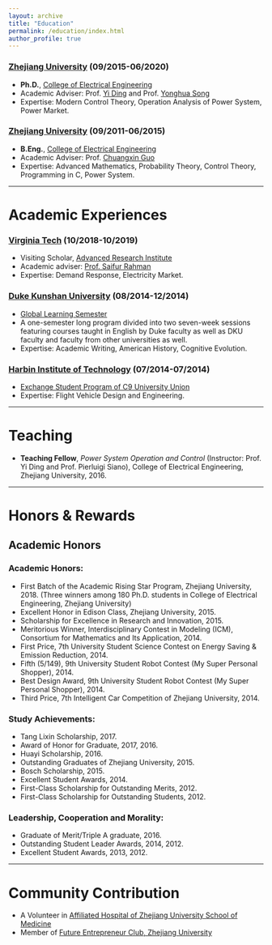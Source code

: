 ```yaml
---
layout: archive
title: "Education"
permalink: /education/index.html
author_profile: true
---
```


### [Zhejiang University](http://www.zju.edu.cn/) (09/2015-06/2020) 

- **Ph.D.**, [College of Electrical Engineering](http://ee.zju.edu.cn/index.php)  
- Academic Adviser: Prof. [Yi Ding](https://person.zju.edu.cn/en/110) and Prof. [Yonghua Song](https://rto.um.edu.mo/biography/) 
- Expertise: Modern Control Theory, Operation Analysis of Power System, Power Market.

### [Zhejiang University](http://www.zju.edu.cn/) (09/2011-06/2015)

- **B.Eng.**, [College of Electrical Engineering](http://ee.zju.edu.cn/index.php)
- Academic Adviser: Prof. [Chuangxin Guo](https://person.zju.edu.cn/en/gordon)
- Expertise: Advanced Mathematics, Probability Theory, Control Theory, Programming in C, Power System.

 

------

# Academic Experiences

### [Virginia Tech](https://vt.edu/) (10/2018-10/2019)

- Visiting Scholar, [Advanced Research Institute](https://ari.vt.edu/)
- Academic adviser: [Prof. Saifur Rahman](http://www.saifurrahman.org/)
- Expertise: Demand Response, Electricity Market.

### [Duke Kunshan University](https://dukekunshan.edu.cn/en) (08/2014-12/2014)

- [Global Learning Semester](https://dukekunshan.edu.cn/en/node/4017)
- A one-semester long program divided into two seven-week sessions featuring courses taught in English by Duke faculty as well as DKU faculty and faculty from other universities as well.
- Expertise: Academic Writing, American History, Cognitive Evolution.

### [Harbin Institute of Technology](http://www.hit.edu.cn/) (07/2014-07/2014)

- [Exchange Student Program of C9 University Union](https://www.cdgdc.edu.cn/xwyyjsjyxx/xwsytjxx/yxmd/274942.shtml)
- Expertise: Flight Vehicle Design and Engineering.



------

# Teaching

- **Teaching Fellow**, *Power System Operation and Control* (Instructor: Prof. Yi Ding and Prof. Pierluigi Siano), College of Electrical Engineering, Zhejiang University, 2016.



------

# Honors & Rewards

## Academic Honors 

### **Academic Honors:**

- First Batch of the Academic Rising Star Program, Zhejiang University, 2018. (Three winners among 180 Ph.D. students in College of Electrical Engineering, Zhejiang University)
- Excellent Honor in Edison Class, Zhejiang University, 2015.
- Scholarship for Excellence in Research and Innovation, 2015.
- Meritorious Winner, Interdisciplinary Contest in Modeling (ICM), Consortium for Mathematics and Its Application, 2014.
- First Price, 7th University Student Science Contest on Energy Saving & Emission Reduction, 2014.
- Fifth (5/149), 9th University Student Robot Contest (My Super Personal Shopper), 2014.
- Best Design Award, 9th University Student Robot Contest (My Super Personal Shopper), 2014.
- Third Price, 7th Intelligent Car Competition of Zhejiang University, 2014.

### **Study Achievements:**

- Tang Lixin Scholarship, 2017.
- Award of Honor for Graduate, 2017, 2016.
- Huayi Scholarship, 2016.
- Outstanding Graduates of Zhejiang University, 2015.
- Bosch Scholarship, 2015.
- Excellent Student Awards, 2014.
- First-Class Scholarship for Outstanding Merits, 2012.
- First-Class Scholarship for Outstanding Students, 2012.

### **Leadership, Cooperation and Morality:**

- Graduate of Merit/Triple A graduate, 2016.
- Outstanding Student Leader Awards, 2014, 2012.
- Excellent Student Awards, 2013, 2012.



------

# Community Contribution

- A Volunteer in [Affiliated Hospital of Zhejiang University School of Medicine](http://www.z2hospital.com/cms/gjzzzyz.aspx)
- Member of [Future Entrepreneur Club, Zhejiang University](https://baike.baidu.com/item/未来企业家俱乐部/22222219)